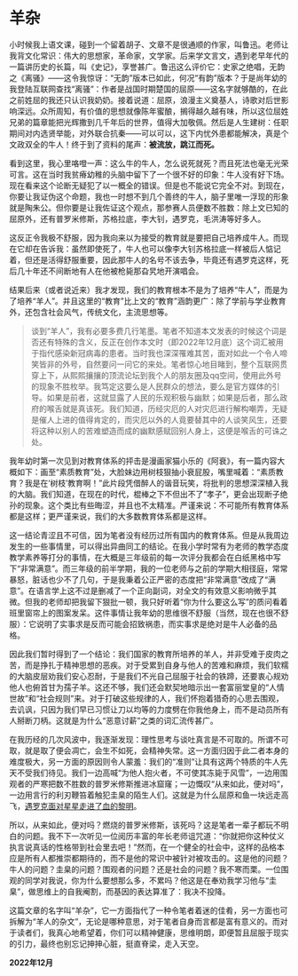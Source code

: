 # 羊杂

小时候我上语文课，碰到一个留着胡子、文章不是很通顺的作家，叫鲁迅。老师让我背文化常识：伟大的思想家，革命家，文学家。后来学文言文，遇到老早年代的一篇讲历史的长篇，叫《史记》，享誉甚广。鲁迅这么评价它：史家之绝唱，无韵之《离骚》——这令我惊讶：“无韵”版本已如此，何况“有韵”版本？于是尚年幼的我登陆互联网查找“离骚”：作者是战国时期楚国的屈原——这名字就够酷的，在此之前姓屈的我还只认识我奶奶。接着说道：屈原，浪漫主义奠基人，诗歌对后世影响深远。众所周知，有价值的思想就像陈年蜜酿，搁得越久越有味，所以这位屈姓兄弟的篇章能把光辉撒到几千年后的世界，值得大加敬佩。然后是人生建树：任职期间对内选贤举能，对外联合抗秦——可以可以，这下内忧外患都能解决，真是个文政双全的牛人！终于到了资料的尾声：__被流放，跳江而死。__

看到这里，我心里咯噔一声：这么牛的牛人，怎么说死就死？而且死法也毫无光荣可言。这在当时我贫瘠幼稚的头脑中留下了一个很不好的印象：牛人没有好下场。现在看来这个论断无疑犯了以一概全的错误。但是也不能说它完全不对。到现在，你要让我证伪这个命题，我也一时想不到几个善终的牛人，脑子里唯一浮现的形象就是陶朱公。但你要是让我佐证这个观点，那参赛人员便数不胜数：除上文已知的屈原外，还有普罗米修斯，苏格拉底，李大钊，遇罗克，毛洪涛等好多人。

这反正令我极不舒服，因为我向来以为接受的教育就是要把自己培养成牛人。而现在它却在告诉我：虽然即使死了，牛人也可以像李大钊苏格拉底一样被后人惦记着，但还是活得舒服重要，因此那牛人的名号不该去争，毕竟还有遇罗克这样，死后几十年还不间断地有人在他被枪毙那旮旯地开演唱会。

结果后来（或者说近来）我才发现，我们的教育根本不是为了培养“牛人”，而是为了培养“羊人”。并且这里的“教育”比上文的“教育”涵韵更广：除了学前与学业教育外，还包含社会风气，传统文化，主流思想等。

> 谈到“羊人”，我有必要多费几行笔墨。笔者不知道本文发表的时候这个词是否还有特殊的含义，反正在创作本文时（即2022年12月底）这个词汇被用于指代感染新冠病毒的患者。当时我也深深罹难其苦，面对如此一个令人啼笑皆非的外号，自然要问一问它的来处。笔者惊心地目睹到，整个互联网贯穿上下，从熙熙攘攘的顶流论坛到我个人的朋友圈及qq空间，使用此外号的现象不胜枚举。我笃定这要么是人民群众的想法，要么是官方媒体的引导。如果是前者，这就显露了人民的乐观积极与幽默；如果是后者，那么政府的喉舌就是真该死。我们知道，历经灾厄的人对灾厄进行解构嘲弄，无疑是催人上进的值得肯定的，而灾厄以外的人竟要替其中的人谈笑风生，还要将这种以别人的苦难塑造而成的幽默感赋回别人身上，这便是喉舌的可诛之处。

我年幼时第一次见到对教育体系的抨击是漫画家猫小乐的《阿衰》，有一篇内容大概如下：画至“素质教育”处，大脸妹边用树枝狠抽小衰屁股，嘴里喊着：“素质教育？我是在‘树枝’教育啊！”此片段凭借醉人的谐音玩笑，将批判的思想深深植入我的大脑。我们知道，在现在的时代，棍棒之下不但出不了“孝子”，更会出现断子绝孙的现象。这个类比有些晦涩，并且也不太精准。严谨来说：不可能所有教育体系都是这样；更严谨来说，我们的大多数教育体系都是这样。

这一结论青涩且不可信，因为笔者没有经历过所有国内的教育体系。但是从我周边发生的一些事情里，可以得出异曲同工的结论。在我小学时常有为老师的教学态度教学素养等打分的事情，在大概是三年级前的每一次评分我都会在白纸黑格中写下“非常满意”。而三年级的前半学期，我的一位老师与之前的学期大相径庭，常常暴怒，脏话也少不了几句，于是我秉着公正严密的态度把“非常满意”改成了“满意”。在语言学上这不过是删减了一个正向副词，对全文的有效意义影响微乎其微。但我的老师却把我留下狠批一顿，我只好听着“你为什么要这么写”的质问看着班里窗帘上的图案发呆。这件事情让我年幼的思维很不舒服（当然，现在也很不舒服）：它说明了实事求是反而可能会招致祸患，而实事求是绝对是牛人必备的品格。

因此我们暂时得到了一个结论：我们国家的教育所培养的羊人，并非受难于皮肉之苦，而是挣扎于精神思想的恶疾。对于受累到自身与他人的苦难和麻烦，我们软糯的大脑皮层劝我们安心忍耐，于是我们不光自己屈服于社会的铁蹄，还要衷心规劝他人也俯首甘为孺子羊。这还不够，我们还会默契地暗示出一套富丽堂皇的“人情世故”和“社会规则”来。对于打破这些规律的人，我们怀抱着猎奇的心思去围观，去讥讽，只因为我们早已习惯让刀以均等的力度劈在你我他身上，而不是动员所有人掰断刀柄。这就是为什么“恶意讨薪”之类的词汇流传甚广。

在我历经的几次风波中，我逐渐发现：理性思考与谈吐真言是不可取的。所谓不可取，就是取了便会凋亡，会生不如死，会精神失常。这一方面归因于此二者本身的难度极大，另一方面的原因则令人蒙羞：我们的“准则”让具有这两个特质的牛人先天不受我们待见。我们一边高喊“为他人抱火者，不可使其冻毙于风雪”，一边用围观者的严寒把数不胜数的普罗米修斯推进冰窟窿；一边慨叹“从来如此，便对吗”，一边用言行的利刃鞭笞着触犯圭臬的陌生人们。这就是为什么屈原和鱼一块远走高飞，[遇罗克面对星星走进了血的黎明](https://baike.baidu.com/item/宣告/13132863)。

所以，从来如此，便对吗？燃烧的普罗米修斯，该死吗？这是笔者一辈子都玩不明白的问题。我不下一次听见一位阅历丰富的年长老师诅咒道：“你就把你这种仗义执言说真话的性格带到社会里去吧！”然而，在一个健全的社会中，这样的品格本应是所有人都推崇都期待的，而不是他的常识中被针对被攻击的。这是他的问题？牛人的问题？圭臬的问题？围观者的问题？还是社会的问题？我不寒而栗。一位围观的同学对我说，你为什么要想那么多，不累吗？他这是在奉劝我学习他与“圭臬”，做思维上的自我阉割，而基因的表达算准了：我决不投降。

这篇文章的名字叫“羊杂”，它一方面指代了一种令笔者着迷的佳肴，另一方面也可拆解为“羊人的杂文”，无论是哪种意思，对于笔者自身而言都是富有意义的。而对于读者们，我真心地希望着，你们可以精神健康，思维明朗，即便暂且屈服于现实的引力，最终也别忘记抻抻心脏，挺直脊梁，走入天空。

__2022年12月__